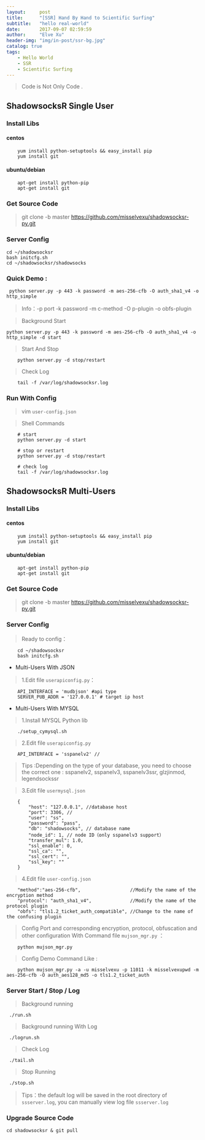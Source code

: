 ```yaml
---
layout:     post
title:      "[SSR] Hand By Hand to Scientific Surfing"
subtitle:   "hello real-world"
date:       2017-09-07 02:59:59
author:     "Elve Xu"
header-img: "img/in-post/ssr-bg.jpg"
catalog: true
tags:
    - Hello World
    - SSR
    - Scientific Surfing
---
```


> Code is Not Only Code .

## ShadowsocksR Single User
### Install Libs

#### centos
```
    yum install python-setuptools && easy_install pip
    yum install git
```

#### ubuntu/debian
```
    apt-get install python-pip
    apt-get install git
```

### Get Source Code
> git clone -b master https://github.com/misselvexu/shadowsocksr-py.git

### Server Config
```
cd ~/shadowsocksr
bash initcfg.sh
cd ~/shadowsocksr/shadowsocks

```

### Quick Demo :
```
 python server.py -p 443 -k password -m aes-256-cfb -O auth_sha1_v4 -o http_simple
```
> Info：-p port -k password  -m c-method -O p-plugin -o obfs-plugin

> Background Start
```
python server.py -p 443 -k password -m aes-256-cfb -O auth_sha1_v4 -o http_simple -d start
```

> Start And Stop
```
    python server.py -d stop/restart
```

> Check Log
```
    tail -f /var/log/shadowsocksr.log
```

### Run With Config
> vim `user-config.json`

> Shell Commands

```
    # start
    python server.py -d start

    # stop or restart
    python server.py -d stop/restart

    # check log
    tail -f /var/log/shadowsocksr.log
```






## ShadowsocksR Multi-Users
### Install Libs

#### centos
```
    yum install python-setuptools && easy_install pip
    yum install git
```

#### ubuntu/debian
```
    apt-get install python-pip
    apt-get install git
```

### Get Source Code
> git clone -b master https://github.com/misselvexu/shadowsocksr-py.git

### Server Config

> Ready to config：
```
    cd ~/shadowsocksr
    bash initcfg.sh
```

- Multi-Users With JSON

> 1.Edit file `userapiconfig.py`：
```
    API_INTERFACE = 'mudbjson' #api type
    SERVER_PUB_ADDR = '127.0.0.1' # target ip host
```

- Multi-Users With MYSQL

> 1.Install MYSQL Python lib
```
    ./setup_cymysql.sh
```
> 2.Edit file `userapiconfig.py`
```
    API_INTERFACE = 'sspanelv2' //
```
> Tips :Depending on the type of your database, you need to choose the correct one : sspanelv2, sspanelv3, sspanelv3ssr, glzjinmod, legendsockssr

> 3.Edit file `usermysql.json`

```
    {
        "host": "127.0.0.1", //database host
        "port": 3306, //
        "user": "ss",
        "password": "pass",
        "db": "shadowsocks", // database name
        "node_id": 1, // node ID（only sspanelv3 support）
        "transfer_mul": 1.0,
        "ssl_enable": 0,
        "ssl_ca": "",
        "ssl_cert": "",
        "ssl_key": ""
    }
```

> 4.Edit file `user-config.json`
```
    "method":"aes-256-cfb",                  //Modify the name of the encryption method
    "protocol": "auth_sha1_v4",              //Modify the name of the protocol plugin
    "obfs": "tls1.2_ticket_auth_compatible", //Change to the name of the confusing plugin
```


> Config Port and corresponding encryption, protocol, obfuscation and other configuration With Command file `mujson_mgr.py` ：
```
    python mujson_mgr.py
```

> Config Demo Command Like :
```
    python mujson_mgr.py -a -u misselvexu -p 11011 -k misselvexupwd -m aes-256-cfb -O auth_aes128_md5 -o tls1.2_ticket_auth
```

### Server Start / Stop / Log

> Background running
```
 ./run.sh
```
> Background running With Log
```
 ./logrun.sh
```
> Check Log
```
 ./tail.sh
```
> Stop Running
```
 ./stop.sh
```
>
> Tips：the default log will be saved in the root directory of `ssserver.log`, you can manually view log file `ssserver.log`

### Upgrade Source Code
```
cd shadowsocksr & git pull
```
